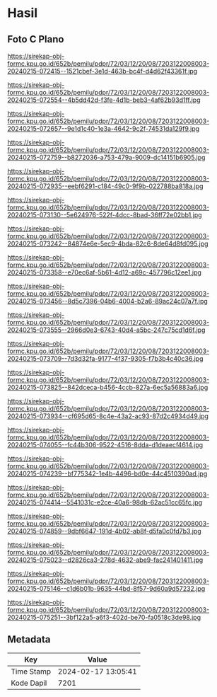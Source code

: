# Hasil

## Foto C Plano

https://sirekap-obj-formc.kpu.go.id/652b/pemilu/pdpr/72/03/12/20/08/7203122008003-20240215-072415--1521cbef-3e1d-463b-bc4f-d4d62f43361f.jpg

https://sirekap-obj-formc.kpu.go.id/652b/pemilu/pdpr/72/03/12/20/08/7203122008003-20240215-072554--4b5dd42d-f3fe-4d1b-beb3-4af62b93d1ff.jpg

https://sirekap-obj-formc.kpu.go.id/652b/pemilu/pdpr/72/03/12/20/08/7203122008003-20240215-072657--9e1d1c40-1e3a-4642-9c2f-74531da129f9.jpg

https://sirekap-obj-formc.kpu.go.id/652b/pemilu/pdpr/72/03/12/20/08/7203122008003-20240215-072759--b8272036-a753-479a-9009-dc14151b6905.jpg

https://sirekap-obj-formc.kpu.go.id/652b/pemilu/pdpr/72/03/12/20/08/7203122008003-20240215-072935--eebf6291-c184-49c0-9f9b-022788ba818a.jpg

https://sirekap-obj-formc.kpu.go.id/652b/pemilu/pdpr/72/03/12/20/08/7203122008003-20240215-073130--5e624976-522f-4dcc-8bad-36ff72e02bb1.jpg

https://sirekap-obj-formc.kpu.go.id/652b/pemilu/pdpr/72/03/12/20/08/7203122008003-20240215-073242--84874e6e-5ec9-4bda-82c6-8de64d8fd095.jpg

https://sirekap-obj-formc.kpu.go.id/652b/pemilu/pdpr/72/03/12/20/08/7203122008003-20240215-073358--e70ec6af-5b61-4d12-a69c-457796c12ee1.jpg

https://sirekap-obj-formc.kpu.go.id/652b/pemilu/pdpr/72/03/12/20/08/7203122008003-20240215-073456--8d5c7396-04b6-4004-b2a6-89ac24c07a7f.jpg

https://sirekap-obj-formc.kpu.go.id/652b/pemilu/pdpr/72/03/12/20/08/7203122008003-20240215-073555--2966d0e3-6743-40d4-a5bc-247c75cd1d6f.jpg

https://sirekap-obj-formc.kpu.go.id/652b/pemilu/pdpr/72/03/12/20/08/7203122008003-20240215-073709--7d3d32fa-9177-4f37-9305-f7b3b4c40c36.jpg

https://sirekap-obj-formc.kpu.go.id/652b/pemilu/pdpr/72/03/12/20/08/7203122008003-20240215-073825--842dceca-b456-4ccb-827a-6ec5a56883a6.jpg

https://sirekap-obj-formc.kpu.go.id/652b/pemilu/pdpr/72/03/12/20/08/7203122008003-20240215-073934--cf695d65-8c4e-43a2-ac93-87d2c4934d49.jpg

https://sirekap-obj-formc.kpu.go.id/652b/pemilu/pdpr/72/03/12/20/08/7203122008003-20240215-074055--fc44b306-9522-4516-8dda-d1deaecf4614.jpg

https://sirekap-obj-formc.kpu.go.id/652b/pemilu/pdpr/72/03/12/20/08/7203122008003-20240215-074239--bf775342-1e4b-4496-bd0e-44c4510390ad.jpg

https://sirekap-obj-formc.kpu.go.id/652b/pemilu/pdpr/72/03/12/20/08/7203122008003-20240215-074414--5541031c-e2ce-40a6-98db-62ac51cc65fc.jpg

https://sirekap-obj-formc.kpu.go.id/652b/pemilu/pdpr/72/03/12/20/08/7203122008003-20240215-074859--9dbf6647-191d-4b02-ab8f-d5fa0c0fd7b3.jpg

https://sirekap-obj-formc.kpu.go.id/652b/pemilu/pdpr/72/03/12/20/08/7203122008003-20240215-075023--d2826ca3-278d-4632-abe9-fac241401411.jpg

https://sirekap-obj-formc.kpu.go.id/652b/pemilu/pdpr/72/03/12/20/08/7203122008003-20240215-075146--c1d6b01b-9635-44bd-8f57-9d60a9d57232.jpg

https://sirekap-obj-formc.kpu.go.id/652b/pemilu/pdpr/72/03/12/20/08/7203122008003-20240215-075251--3bf122a5-a6f3-402d-be70-fa0518c3de98.jpg


## Metadata

| Key        | Value               |
| ---------- | ------------------- |
| Time Stamp | 2024-02-17 13:05:41 |
| Kode Dapil | 7201                |




